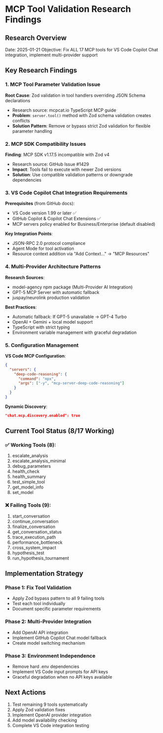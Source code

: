 # MCP Tool Validation Research Findings

## Research Overview

Date: 2025-01-21
Objective: Fix ALL 17 MCP tools for VS Code Copilot Chat integration, implement multi-provider support

## Key Research Findings

### 1. MCP Tool Parameter Validation Issue

**Root Cause**: Zod validation in tool handlers overriding JSON Schema declarations
- Research source: mcpcat.io TypeScript MCP guide 
- **Problem**: `server.tool()` method with Zod schema validation creates conflicts
- **Solution Pattern**: Remove or bypass strict Zod validation for flexible parameter handling

### 2. MCP SDK Compatibility Issues

**Finding**: MCP SDK v1.17.5 incompatible with Zod v4
- Research source: GitHub Issue #1429
- **Impact**: Tools fail to execute with newer Zod versions
- **Solution**: Use compatible validation patterns or downgrade dependencies

### 3. VS Code Copilot Chat Integration Requirements

**Prerequisites** (from GitHub docs):
- VS Code version 1.99 or later ✅
- GitHub Copilot & Copilot Chat Extensions ✅
- MCP servers policy enabled for Business/Enterprise (default disabled)

**Key Integration Points**:
- JSON-RPC 2.0 protocol compliance
- Agent Mode for tool activation
- Resource context addition via "Add Context..." → "MCP Resources"

### 4. Multi-Provider Architecture Patterns

**Research Sources**: 
- model-agency npm package (Multi-Provider AI Integration)
- GPT-5 MCP Server with automatic fallback
- juspay/neurolink production validation

**Best Practices**:
- Automatic fallback: If GPT-5 unavailable → GPT-4 Turbo
- OpenAI + Gemini + local model support
- TypeScript with strict typing
- Environment variable management with graceful degradation

### 5. Configuration Management

**VS Code MCP Configuration**:
```json
{
  "servers": {
    "deep-code-reasoning": {
      "command": "npx",
      "args": ["-y", "mcp-server-deep-code-reasoning"]
    }
  }
}
```

**Dynamic Discovery**:
```json
"chat.mcp.discovery.enabled": true
```

## Current Tool Status (8/17 Working)

### ✅ Working Tools (8):
1. escalate_analysis 
2. escalate_analysis_minimal
3. debug_parameters
4. health_check
5. health_summary
6. test_simple_tool
7. get_model_info
8. set_model

### ❌ Failing Tools (9):
1. start_conversation
2. continue_conversation  
3. finalize_conversation
4. get_conversation_status
5. trace_execution_path
6. performance_bottleneck
7. cross_system_impact
8. hypothesis_test
9. run_hypothesis_tournament

## Implementation Strategy

### Phase 1: Fix Tool Validation
- Apply Zod bypass pattern to all 9 failing tools
- Test each tool individually
- Document specific parameter requirements

### Phase 2: Multi-Provider Integration
- Add OpenAI API integration
- Implement GitHub Copilot Chat model fallback
- Create model switching mechanism

### Phase 3: Environment Independence
- Remove hard .env dependencies
- Implement VS Code input prompts for API keys
- Graceful degradation when no API keys available

## Next Actions

1. Test remaining 9 tools systematically
2. Apply Zod validation fixes
3. Implement OpenAI provider integration
4. Add model availability checking
5. Complete VS Code integration testing